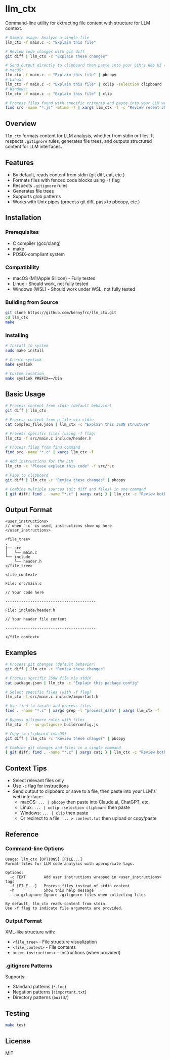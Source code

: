 # llm_ctx

Command-line utility for extracting file content with structure for LLM context.

```bash
# Simple usage: Analyze a single file
llm_ctx -f main.c -c "Explain this file"

# Review code changes with git diff
git diff | llm_ctx -c "Explain these changes"

# Send output directly to clipboard then paste into your LLM's Web UI (claude.ai, chatgpt.com, etc.)
# macOS: 
llm_ctx -f main.c -c "Explain this file" | pbcopy
# Linux:
llm_ctx -f main.c -c "Explain this file" | xclip -selection clipboard
# Windows:
llm_ctx -f main.c -c "Explain this file" | clip

# Process files found with specific criteria and paste into your LLM web UI
find src -name "*.js" -mtime -7 | xargs llm_ctx -f -c "Review recent JS changes" > for_llm.txt
```

## Overview

`llm_ctx` formats content for LLM analysis, whether from stdin or files. It respects `.gitignore` rules, generates file trees, and outputs structured content for LLM interfaces.

## Features

- By default, reads content from stdin (git diff, cat, etc.)
- Formats files with fenced code blocks using `-f` flag
- Respects `.gitignore` rules
- Generates file trees
- Supports glob patterns
- Works with Unix pipes (process git diff, pass to pbcopy, etc.)

## Installation

### Prerequisites

- C compiler (gcc/clang)
- make
- POSIX-compliant system

### Compatibility

- macOS (M1/Apple Silicon) - Fully tested
- Linux - Should work, not fully tested
- Windows (WSL) - Should work under WSL, not fully tested

### Building from Source

```bash
git clone https://github.com/kennyfrc/llm_ctx.git
cd llm_ctx
make
```

### Installing

```bash
# Install to system
sudo make install

# Create symlink
make symlink

# Custom location
make symlink PREFIX=~/bin
```

## Basic Usage

```bash
# Process content from stdin (default behavior)
git diff | llm_ctx

# Process content from a file via stdin
cat complex_file.json | llm_ctx -c "Explain this JSON structure"

# Process specific files (using -f flag)
llm_ctx -f src/main.c include/header.h

# Process files from find command
find src -name "*.c" | xargs llm_ctx -f

# Add instructions for the LLM
llm_ctx -c "Please explain this code" -f src/*.c

# Pipe to clipboard
git diff | llm_ctx -c "Review these changes" | pbcopy

# Combine multiple sources (git diff and files) in one command
{ git diff; find . -name "*.c" | xargs cat; } | llm_ctx -c "Review both changes and code" | pbcopy
```

## Output Format

```
<user_instructions>
// when `-c` is used, instructions show up here
</user_instructions>

<file_tree>
.
├── src
│   └── main.c
└── include
    └── header.h
</file_tree>

<file_context>

File: src/main.c

// Your code here

----------------------------------------

File: include/header.h

// Your header file content

----------------------------------------

</file_context>
```

## Examples

```bash
# Process git changes (default behavior)
git diff | llm_ctx -c "Review these changes"

# Process specific JSON file via stdin
cat package.json | llm_ctx -c "Explain this package config"

# Select specific files (with -f flag)
llm_ctx -f src/main.c include/important.h

# Use find to locate and process files
find . -name "*.c" | xargs grep -l "process_data" | xargs llm_ctx -f

# Bypass gitignore rules with files
llm_ctx -f --no-gitignore build/config.js

# Copy to clipboard (macOS)
git diff | llm_ctx -c "Review these changes" | pbcopy

# Combine git changes and files in a single command
{ git diff; find . -name "*.c" | xargs cat; } | llm_ctx -c "Review both changes and code" | pbcopy
```

## Context Tips

- Select relevant files only
- Use `-c` flag for instructions
- Send output to clipboard or save to a file, then paste into your LLM's web interface:
  - macOS: `... | pbcopy` then paste into Claude.ai, ChatGPT, etc.
  - Linux: `... | xclip -selection clipboard` then paste
  - Windows: `... | clip` then paste
  - Or redirect to a file: `... > context.txt` then upload or copy/paste

## Reference

### Command-line Options

```
Usage: llm_ctx [OPTIONS] [FILE...]
Format files for LLM code analysis with appropriate tags.

Options:
  -c TEXT        Add user instructions wrapped in <user_instructions> tags
  -f [FILE...]   Process files instead of stdin content
  -h             Show this help message
  --no-gitignore Ignore .gitignore files when collecting files

By default, llm_ctx reads content from stdin.
Use -f flag to indicate file arguments are provided.
```

### Output Format

XML-like structure with:
- `<file_tree>` - File structure visualization
- `<file_context>` - File contents
- `<user_instructions>` - Instructions (when provided)

### .gitignore Patterns

Supports:
- Standard patterns (`*.log`)
- Negation patterns (`!important.txt`)
- Directory patterns (`build/`)

## Testing

```bash
make test
```

## License

MIT
